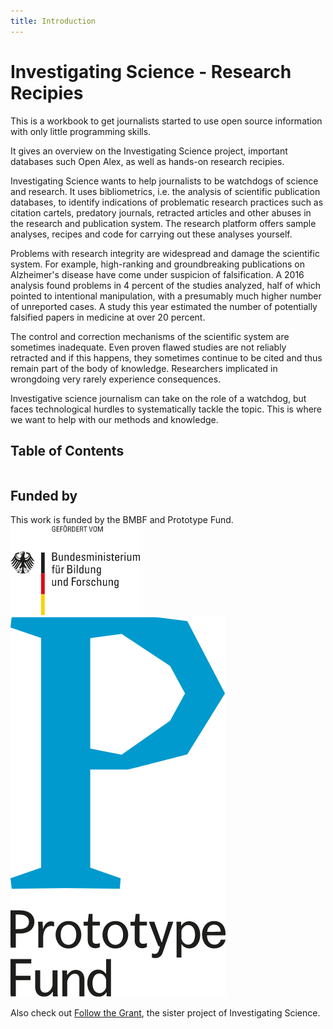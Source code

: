 ```yaml
---
title: Introduction
---
```


# Investigating Science - Research Recipies

This is a workbook to get journalists started to use open source information with only little programming skills. 

It gives an overview on the Investigating Science project, important databases such Open Alex, as well as hands-on research recipies.

Investigating Science wants to help journalists to be watchdogs of science and research. It uses bibliometrics, i.e. the analysis of scientific publication databases, to identify indications of problematic research practices such as citation cartels, predatory journals, retracted articles and other abuses in the research and publication system. The research platform offers sample analyses, recipes and code for carrying out these analyses yourself. 

Problems with research integrity are widespread and damage the scientific system. For example, high-ranking and groundbreaking publications on Alzheimer's disease have come under suspicion of falsification. A 2016 analysis found problems in 4 percent of the studies analyzed, half of which pointed to intentional manipulation, with a presumably much higher number of unreported cases. A study this year estimated the number of potentially falsified papers in medicine at over 20 percent. 

The control and correction mechanisms of the scientific system are sometimes inadequate. Even proven flawed studies are not reliably retracted and if this happens, they sometimes continue to be cited and thus remain part of the body of knowledge. Researchers implicated in wrongdoing very rarely experience consequences. 

Investigative science journalism can take on the role of a watchdog, but faces technological hurdles to systematically tackle the topic. This is where we want to help with our methods and knowledge. 

## Table of Contents

```{tableofcontents}
```

## Funded by 

This work is funded by the BMBF and Prototype Fund.
![](./imgs/bmbf.png)
![](./imgs/ptf.png)



Also check out [Follow the Grant](https://followthegrant.org/), the sister project of Investigating Science.


